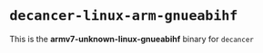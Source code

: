 # `decancer-linux-arm-gnueabihf`

This is the **armv7-unknown-linux-gnueabihf** binary for `decancer`
